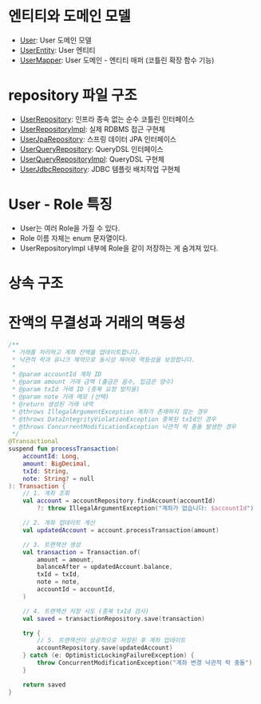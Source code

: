 # 엔티티와 도메인 모델

- [User](/src/main/kotlin/kr/pincoin/api/domain/user/model/User.kt): User 도메인 모델
- [UserEntity](/src/main/kotlin/kr/pincoin/api/infra/user/entity/UserEntity.kt): User 엔티티
- [UserMapper](/src/main/kotlin/kr/pincoin/api/infra/user/mapper/UserMapper.kt): User 도메인 - 엔티티 매퍼 (코틀린 확장 함수 기능)

# repository 파일 구조

- [UserRepository](/src/main/kotlin/kr/pincoin/api/domain/user/repository/UserRepository.kt): 인프라 종속 없는 순수 코틀린 인터페이스
- [UserRepositoryImpl](/src/main/kotlin/kr/pincoin/api/infra/user/repository/UserRepositoryImpl.kt): 실제 RDBMS 접근 구현체
- [UserJpaRepository](/src/main/kotlin/kr/pincoin/api/infra/user/repository/UserJpaRepository.kt): 스프링 데이터 JPA 인터페이스
- [UserQueryRepository](/src/main/kotlin/kr/pincoin/api/infra/user/repository/UserQueryRepository.kt): QueryDSL 인터페이스
- [UserQueryRepositoryImpl](/src/main/kotlin/kr/pincoin/api/infra/user/repository/UserQueryRepositoryImpl.kt): QueryDSL
  구현체
- [UserJdbcRepository](/src/main/kotlin/kr/pincoin/api/infra/user/repository/UserJdbcRepository.kt): JDBC 템플릿 배치작업 구현체

# User - Role 특징

- User는 여러 Role을 가질 수 있다.
- Role 이름 자체는 enum 문자열이다.
- UserRepositoryImpl 내부에 Role을 같이 저장하는 게 숨겨져 있다.

# 상속 구조

# 잔액의 무결성과 거래의 멱등성

```kotlin
/**
 * 거래를 처리하고 계좌 잔액을 업데이트합니다.
 * 낙관적 락과 유니크 제약으로 동시성 제어와 멱등성을 보장합니다.
 *
 * @param accountId 계좌 ID
 * @param amount 거래 금액 (출금은 음수, 입금은 양수)
 * @param txId 거래 ID (중복 요청 방지용)
 * @param note 거래 메모 (선택)
 * @return 생성된 거래 내역
 * @throws IllegalArgumentException 계좌가 존재하지 않는 경우
 * @throws DataIntegrityViolationException 중복된 txId인 경우
 * @throws ConcurrentModificationException 낙관적 락 충돌 발생한 경우
 */
@Transactional
suspend fun processTransaction(
    accountId: Long,
    amount: BigDecimal,
    txId: String,
    note: String? = null
): Transaction {
    // 1. 계좌 조회
    val account = accountRepository.findAccount(accountId)
        ?: throw IllegalArgumentException("계좌가 없습니다: $accountId")

    // 2. 계좌 업데이트 계산
    val updatedAccount = account.processTransaction(amount)

    // 3. 트랜잭션 생성
    val transaction = Transaction.of(
        amount = amount,
        balanceAfter = updatedAccount.balance,
        txId = txId,
        note = note,
        accountId = accountId,
    )

    // 4. 트랜잭션 저장 시도 (중복 txId 검사)
    val saved = transactionRepository.save(transaction)

    try {
        // 5. 트랜잭션이 성공적으로 저장된 후 계좌 업데이트
        accountRepository.save(updatedAccount)
    } catch (e: OptimisticLockingFailureException) {
        throw ConcurrentModificationException("계좌 변경 낙관적 락 충돌")
    }

    return saved
}
```